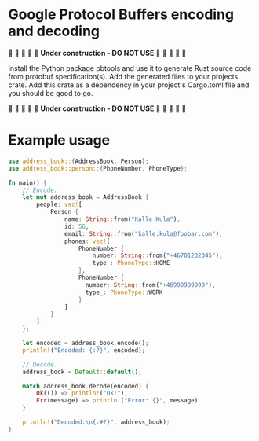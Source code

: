 # Google Protocol Buffers encoding and decoding

🚧 🚧 🚧 🚧 🚧 **Under construction - DO NOT USE** 🚧 🚧 🚧 🚧 🚧

Install the Python package pbtools and use it to generate Rust source
code from protobuf specification(s). Add the generated files to your
projects crate. Add this crate as a dependency in your project's
Cargo.toml file and you should be good to go.

🚧 🚧 🚧 🚧 🚧 **Under construction - DO NOT USE** 🚧 🚧 🚧 🚧 🚧

# Example usage

``` rust
use address_book::{AddressBook, Person};
use address_book::person::{PhoneNumber, PhoneType};

fn main() {
    // Encode.
    let mut address_book = AddressBook {
        people: vec![
            Person {
                name: String::from("Kalle Kula"),
                id: 56,
                email: String::from("kalle.kula@foobar.com"),
                phones: vec![
                    PhoneNumber {
                        number: String::from("+46701232345"),
                        type_: PhoneType::HOME
                    },
                    PhoneNumber {
                      number: String::from("+46999999999"),
                      type_: PhoneType::WORK
                    }
                ]
            }
        ]
    };

    let encoded = address_book.encode();
    println!("Encoded: {:?}", encoded);

    // Decode.
    address_book = Default::default();

    match address_book.decode(encoded) {
        Ok(()) => println!("Ok!"),
        Err(message) => println!("Error: {}", message)
    }

    println!("Decoded:\n{:#?}", address_book);
}
```
